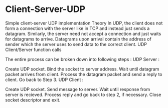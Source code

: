 # Client-Server-UDP
Simple client-server UDP implementation
Theory
In UDP, the client does not form a connection with the server like in TCP and instead just sends a datagram. 
Similarly, the server need not accept a connection and just waits for datagrams to arrive. 
Datagrams upon arrival contain the address of sender which the server uses to send data to the correct client.
UDP Client/Server function calls

The entire process can be broken down into following steps :
UDP Server :

Create UDP socket.
Bind the socket to server address.
Wait until datagram packet arrives from client.
Process the datagram packet and send a reply to client.
Go back to Step 3.
UDP Client :



Create UDP socket.
Send message to server.
Wait until response from server is recieved.
Process reply and go back to step 2, if necessary.
Close socket descriptor and exit.

